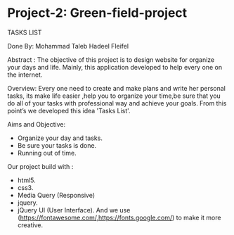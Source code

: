 # Project-2: Green-field-project



TASKS LIST


Done By:
Mohammad Taleb
Hadeel Fleifel


Abstract : 
The objective of this project is to design website for organize your days and life.
Mainly, this application developed to help every one on the internet.

Overview:
Every one need to  create and make plans and write her personal tasks, its make life easier ,help you to organize your time,be sure that you do all of your tasks with  professional way and achieve your goals.
From this point’s we  developed this idea 'Tasks List'.

Aims and Objective:
- Organize your day and tasks.
- Be sure your tasks is done.
- Running out of time.

Our project build with :
- html5.
- css3.
- Media Query (Responsive)
- jquery.
- jQuery UI (User Interface).
And we use (https://fontawesome.com/,https://fonts.google.com/) to make it more creative.
